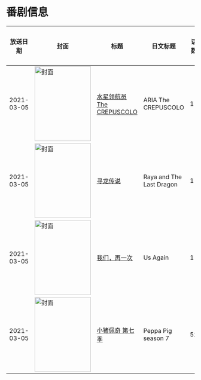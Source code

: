 # 番剧信息

|放送日期|封面|标题|日文标题|话数|评分|评分人数|
|---|---|---|---|---|---|---|
|2021-03-05|<img src="//lain.bgm.tv/pic/cover/c/f8/71/304087_e555S.jpg" alt="封面" style="width:150px;height:200px;object-fit:cover;">|[水星领航员 The CREPUSCOLO](https://bangumi.tv/subject/304087)|ARIA The CREPUSCOLO|1|7.7|638人评分|
|2021-03-05|<img src="//lain.bgm.tv/pic/cover/c/b5/8d/328444_qBhrR.jpg" alt="封面" style="width:150px;height:200px;object-fit:cover;">|[寻龙传说](https://bangumi.tv/subject/328444)|Raya and The Last Dragon|1|6.1|152人评分|
|2021-03-05|<img src="//lain.bgm.tv/pic/cover/c/4e/f7/330461_legmg.jpg" alt="封面" style="width:150px;height:200px;object-fit:cover;">|[我们，再一次](https://bangumi.tv/subject/330461)|Us Again|1|6.2|14人评分|
|2021-03-05|<img src="//lain.bgm.tv/pic/cover/c/21/d8/332762_0BRnb.jpg" alt="封面" style="width:150px;height:200px;object-fit:cover;">|[小猪佩奇 第七季](https://bangumi.tv/subject/332762)|Peppa Pig season 7|52|暂无评分|少于10人评分|
